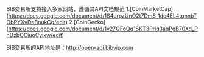 BIB交易所支持接入多家网站，遵循其API文档规范
1.[CoinMarketCap] (https://docs.google.com/document/d/1S4urpzUnO2t7DmS_1dc4EL4tgnnbTObPYXvDeBnukCg/edit)
2.[CoinGecko] (https://docs.google.com/document/d/1v27QFoQq1SKT3Priq3aqPgB70Xd_PnDzbOCiuoCyixw/edit)

BIB交易所的API地址是：http://open-api.bibvip.com